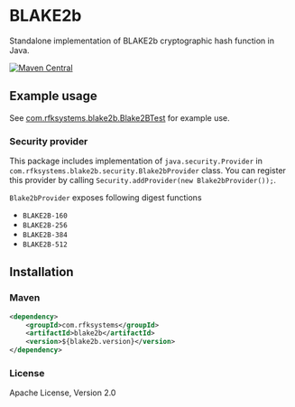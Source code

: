 # BLAKE2b

Standalone implementation of BLAKE2b cryptographic hash function in Java.

[![Maven Central](https://img.shields.io/maven-central/v/com.rfksystems/blake2b.svg?style=flat-square)](http://mvnrepository.com/artifact/com.rfksystems/blake2b)

## Example usage

See [com.rfksystems.blake2b.Blake2BTest](src/test/java/com/rfksystems/blake2b/Blake2BTest.java) for example use.

### Security provider

This package includes implementation of `java.security.Provider` in `com.rfksystems.blake2b.security.Blake2bProvider`
class. You can register this provider by calling `Security.addProvider(new Blake2bProvider());`.

`Blake2bProvider` exposes following digest functions

- `BLAKE2B-160`
- `BLAKE2B-256`
- `BLAKE2B-384`
- `BLAKE2B-512`

## Installation

### Maven

```xml
<dependency>
    <groupId>com.rfksystems</groupId>
    <artifactId>blake2b</artifactId>
    <version>${blake2b.version}</version>
</dependency>
```

### License

Apache License, Version 2.0
